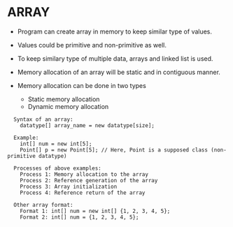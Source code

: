 # ARRAY

+ Program can create array in memory to keep similar type of values.
+ Values could be primitive and non-primitive as well.
+ To keep similary type of multiple data, arrays and linked list is used.
+ Memory allocation of an array will be static and in contiguous manner.

+ Memory allocation can be done in two types
  + Static memory allocation
  + Dynamic memory allocation

```
  Syntax of an array:
    datatype[] array_name = new datatype[size];

  Example:
    int[] num = new int[5];
    Point[] p = new Point[5]; // Here, Point is a supposed class (non-primitive datatype)

  Processes of above examples:
    Process 1: Memory allocation to the array
    Process 2: Reference generation of the array
    Process 3: Array initialization
    Process 4: Reference return of the array

  Other array format:
    Format 1: int[] num = new int[] {1, 2, 3, 4, 5};
    Format 2: int[] num = {1, 2, 3, 4, 5};
```
